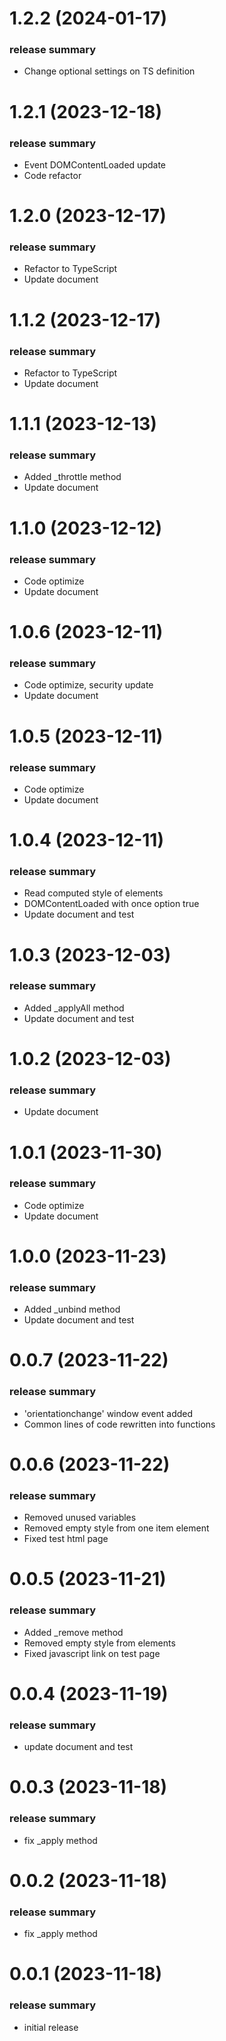 <a name="1.2.2"></a>
# 1.2.2 (2024-01-17)

### release summary

- Change optional settings on TS definition

<a name="1.2.1"></a>
# 1.2.1 (2023-12-18)

### release summary

- Event DOMContentLoaded update
- Code refactor

<a name="1.2.0"></a>
# 1.2.0 (2023-12-17)

### release summary

- Refactor to TypeScript
- Update document

<a name="1.1.2"></a>
# 1.1.2 (2023-12-17)

### release summary

- Refactor to TypeScript
- Update document

<a name="1.1.1"></a>
# 1.1.1 (2023-12-13)

### release summary

- Added _throttle method
- Update document

<a name="1.1.0"></a>
# 1.1.0 (2023-12-12)

### release summary

- Code optimize
- Update document

<a name="1.0.6"></a>
# 1.0.6 (2023-12-11)

### release summary

- Code optimize, security update
- Update document

<a name="1.0.5"></a>
# 1.0.5 (2023-12-11)

### release summary

- Code optimize
- Update document

<a name="1.0.4"></a>
# 1.0.4 (2023-12-11)

### release summary

- Read computed style of elements
- DOMContentLoaded with once option true 
- Update document and test

<a name="1.0.3"></a>
# 1.0.3 (2023-12-03)

### release summary

- Added _applyAll method
- Update document and test

<a name="1.0.2"></a>
# 1.0.2 (2023-12-03)

### release summary

- Update document

<a name="1.0.1"></a>
# 1.0.1 (2023-11-30)

### release summary

- Code optimize
- Update document

<a name="1.0.0"></a>
# 1.0.0 (2023-11-23)

### release summary

- Added _unbind method
- Update document and test

<a name="0.0.7"></a>
# 0.0.7 (2023-11-22)

### release summary

- 'orientationchange' window event added
- Common lines of code rewritten into functions

<a name="0.0.6"></a>
# 0.0.6 (2023-11-22)

### release summary

- Removed unused variables
- Removed empty style from one item element
- Fixed test html page

<a name="0.0.5"></a>
# 0.0.5 (2023-11-21)

### release summary

- Added _remove method
- Removed empty style from elements
- Fixed javascript link on test page

<a name="0.0.4"></a>
# 0.0.4 (2023-11-19)

### release summary

- update document and test

<a name="0.0.3"></a>
# 0.0.3 (2023-11-18)

### release summary

- fix _apply method

<a name="0.0.2"></a>
# 0.0.2 (2023-11-18)

### release summary

- fix _apply method

<a name="0.0.1"></a>
# 0.0.1 (2023-11-18)

### release summary

- initial release